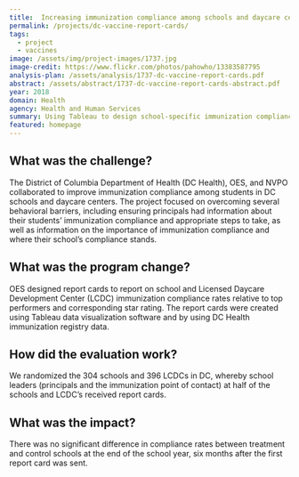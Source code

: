 ```yaml
---
title:  Increasing immunization compliance among schools and daycare centers in D.C.
permalink: /projects/dc-vaccine-report-cards/
tags: 
  - project
  - vaccines
image: /assets/img/project-images/1737.jpg 
image-credit: https://www.flickr.com/photos/pahowho/13383587795
analysis-plan: /assets/analysis/1737-dc-vaccine-report-cards.pdf
abstract: /assets/abstract/1737-dc-vaccine-report-cards-abstract.pdf
year: 2018  
domain: Health
agency: Health and Human Services
summary: Using Tableau to design school-specific immunization compliance reports.
featured: homepage
---
```


## What was the challenge?

The District of Columbia Department of Health (DC Health), OES, and NVPO collaborated to improve immunization compliance among students in DC schools and daycare centers. The project focused on overcoming several behavioral barriers, including ensuring principals had information about their students’ immunization compliance and appropriate steps to take, as well as information on the importance of immunization compliance and where their school’s compliance stands. 

## What was the program change?

OES designed report cards to report on school and Licensed Daycare Development Center (LCDC) immunization compliance rates relative to top performers and corresponding star rating. The report cards were created using Tableau data visualization software and by using DC Health immunization registry data. 

## How did the evaluation work?

We randomized the 304 schools and 396 LCDCs in DC, whereby school leaders (principals and the immunization point of contact) at half of the schools and LCDC’s received report cards. 

## What was the impact?

There was no significant difference in compliance rates between treatment and control schools at the end of the school year, six months after the first report card was sent.
